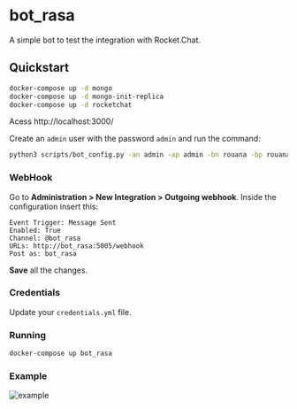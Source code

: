 # bot_rasa

A simple bot to test the integration with Rocket.Chat.

## Quickstart

```sh
docker-compose up -d mongo
docker-compose up -d mongo-init-replica
docker-compose up -d rocketchat
```
Acess http://localhost:3000/ 

Create an `admin` user with the password `admin` and run the command:

```sh
python3 scripts/bot_config.py -an admin -ap admin -bn rouana -bp rouana -r http://localhost:3000
```

### WebHook

Go to **Administration > New Integration > Outgoing webhook**.
Inside the configuration insert this:

```
Event Trigger: Message Sent
Enabled: True
Channel: @bot_rasa
URLs: http://bot_rasa:5005/webhook
Post as: bot_rasa
```

**Save** all the changes.

### Credentials

Update your `credentials.yml` file.

### Running

```sh
docker-compose up bot_rasa
```

### Example

![example](https://github.com/arthurTemporim/testrasarocketchat/wiki/images/example.gif)
